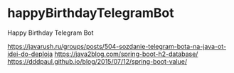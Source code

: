 # happyBirthdayTelegramBot
Happy Birthday Telegram Bot

https://javarush.ru/groups/posts/504-sozdanie-telegram-bota-na-java-ot-idei-do-deploja
https://java2blog.com/spring-boot-h2-database/
https://dddpaul.github.io/blog/2015/07/12/spring-boot-value/